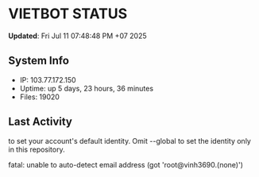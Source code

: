 # VIETBOT STATUS
**Updated**: Fri Jul 11 07:48:48 PM +07 2025

## System Info
- IP: 103.77.172.150
- Uptime: up 5 days, 23 hours, 36 minutes
- Files: 19020

## Last Activity

to set your account's default identity.
Omit --global to set the identity only in this repository.

fatal: unable to auto-detect email address (got 'root@vinh3690.(none)')
